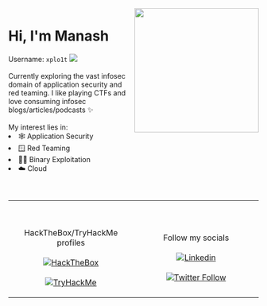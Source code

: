 <img src="https://c.tenor.com/-AyTtMgs2mMAAAAi/nyan-cat-nyan.gif" align="right" height=250px; width=250px;>

<h1>Hi, I'm Manash</h1>
<div>
  Username: <code>xplo1t</code> <img src="https://xplo1t-sec-github.s3.ap-south-1.amazonaws.com/xplo1t-ava.gif">
</div>
<br>
Currently exploring the vast infosec domain of application security and red teaming. I like playing CTFs and love consuming infosec blogs/articles/podcasts ✨
<br><br>
My interest lies in:
<li>
  🕸️ Application Security
</li>
<li>
  🪟 Red Teaming
</li>
<li>
  👨‍💻 Binary Exploitation
</li>
<li> 
  ☁️ Cloud
</li>
<br>
<br>
<table width="100%"> 
  <tr>
<td width="50%">

<br><p align="center">HackTheBox/TryHackMe profiles
<br><br> [![HackTheBox](http://www.hackthebox.eu/badge/image/195890)](https://app.hackthebox.com/profile/195890)
<br><br> [![TryHackMe](https://tryhackme-badges.s3.amazonaws.com/xplo1t.png)](https://tryhackme.com/p/xplo1t)
</p>
  </td>
  <td width="50%">

<br><p align="center">Follow my socials<br><br>
  [![Linkedin](https://img.shields.io/badge/linked-in-369?style=flat-square&logo=linkedin&logoColor=white&color=blue)](https://www.linkedin.com/in/manash-saikia-065146176/)
  <br><br>[![Twitter Follow](https://img.shields.io/twitter/follow/manash036?style=social)](https://twitter.com/manash036)
</p>
  </td>
  </table>





<!--
**xplo1t-sec/xplo1t-sec** is a ✨ _special_ ✨ repository because its `README.md` (this file) appears on your GitHub profile.

Here are some ideas to get you started:

- 🔭 I’m currently working on ...
- 🌱 I’m currently learning ...
- 👯 I’m looking to collaborate on ...
- 🤔 I’m looking for help with ...
- 💬 Ask me about ...
- 📫 How to reach me: ...
- 😄 Pronouns: ...
- ⚡ Fun fact: ...
-->
